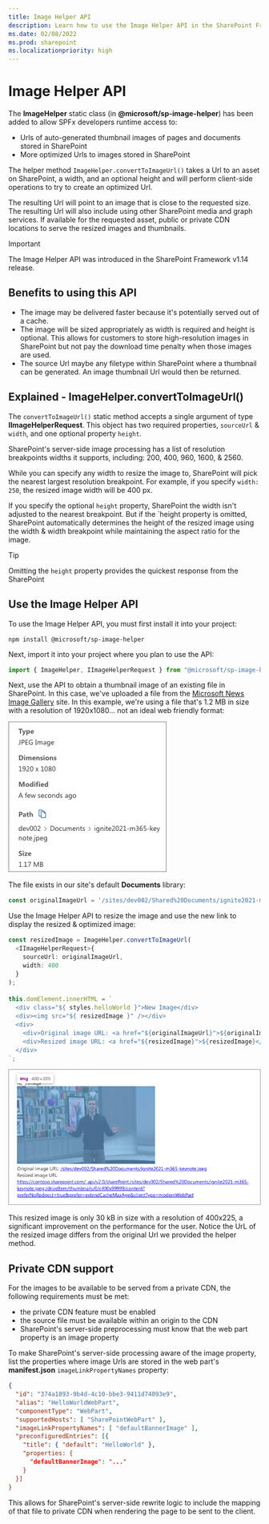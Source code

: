 ```yaml
---
title: Image Helper API
description: Learn how to use the Image Helper API in the SharePoint Framework to provide web-friendly optimized image links.
ms.date: 02/08/2022
ms.prod: sharepoint
ms.localizationpriority: high
---
```

# Image Helper API

The **ImageHelper** static class (in **\@microsoft\/sp-image-helper**) has been added to allow SPFx developers runtime access to:

- Urls of auto-generated thumbnail images of pages and documents stored in SharePoint
- More optimized Urls to images stored in SharePoint

The helper method `ImageHelper.convertToImageUrl()` takes a Url to an asset on SharePoint, a width, and an optional height and will perform client-side operations to try to create an optimized Url.

The resulting Url will point to an image that is close to the requested size. The resulting Url will also include using other SharePoint media and graph services. If available for the requested asset, public or private CDN locations to serve the resized images and thumbnails.

> [!IMPORTANT]
> The Image Helper API was introduced in the SharePoint Framework v1.14 release.

## Benefits to using this API

- The image may be delivered faster because it's potentially served out of a cache.
- The image will be sized appropriately as width is required and height is optional. This allows for customers to store high-resolution images in SharePoint but not pay the download time penalty when those images are used.
- The source Url maybe any filetype within SharePoint where a thumbnail can be generated. An image thumbnail Url would then be returned.

## Explained - ImageHelper.convertToImageUrl()

The `convertToImageUrl()` static method accepts a single argument of type **IImageHelperRequest**. This object has two required properties, `sourceUrl` & `width`, and one optional property `height`.

SharePoint's server-side image processing has a list of resolution breakpoints widths it supports, including: 200, 400, 960, 1600, & 2560.

While you can specify any width to resize the image to, SharePoint will pick the nearest largest resolution breakpoint. For example, if you specify `width: 250`, the resized image width will be 400 px.

If you specify the optional `height` property, SharePoint the width isn't adjusted to the nearest breakpoint. But if the `height property is omitted, SharePoint automatically determines the height of the resized image using the width & width breakpoint while maintaining the aspect ratio for the image.

> [!TIP]
> Omitting the `height` property provides the quickest response from the SharePoint

## Use the Image Helper API

To use the Image Helper API, you must first install it into your project:

```console
npm install @microsoft/sp-image-helper
```

Next, import it into your project where you plan to use the API:

```typescript
import { ImageHelper, IImageHelperRequest } from "@microsoft/sp-image-helper";
```

Next, use the API to obtain a thumbnail image of an existing file in SharePoint. In this case, we've uploaded a file from the [Microsoft News Image Gallery](https://news.microsoft.com/imagegallery) site. In this example, we're using a file that's 1.2 MB in size with a resolution of 1920x1080... not an ideal web friendly format:

![Screenshot of the details panel of the original image.](../images/image-helper-api-01.png)

The file exists in our site's default **Documents** library:

```typescript
const originalImageUrl = '/sites/dev002/Shared%20Documents/ignite2021-m365-keynote.jpeg';
```

Use the Image Helper API to resize the image and use the new link to display the resized & optimized image:

```typescript
const resizedImage = ImageHelper.convertToImageUrl(
  <IImageHelperRequest>{
    sourceUrl: originalImageUrl,
    width: 400
  }
);

this.domElement.innerHTML = `
  <div class="${ styles.helloWorld }">New Image</div>
  <div><img src="${ resizedImage }" /></div>
  <div>
    <div>Original image URL: <a href="${originalImageUrl}">${originalImageUrl}</a>
    <div>Resized image URL: <a href="${resizedImage}">${resizedImage}</a>
  </div>
`;
```

![Screenshot of resized image.](../images/image-helper-api-02.png)

This resized image is only 30 kB in size with a resolution of 400x225, a significant improvement on the performance for the user. Notice the UrL of the resized image differs from the original Url we provided the helper method.

## Private CDN support

For the images to be available to be served from a private CDN, the following requirements must be met:

- the private CDN feature must be enabled
- the source file must be available within an origin to the CDN
- SharePoint's server-side preprocessing must know that the web part property is an image property

To make SharePoint's server-side processing aware of the image property, list the properties where image Urls are stored in the web part's **manifest.json** `imageLinkPropertyNames` property:

```json
{
  "id": "374a1893-9b4d-4c10-bbe3-9411d74093e9",
  "alias": "HelloWorldWebPart",
  "componentType": "WebPart",
  "supportedHosts": [ "SharePointWebPart" ],
  "imageLinkPropertyNames": [ "defaultBannerImage" ],
  "preconfiguredEntries": [{
    "title": { "default": "HelloWorld" },
    "properties: {
      "defaultBannerImage": "..."
    }
  }]
}
```

This allows for SharePoint's server-side rewrite logic to include the mapping of that file to private CDN when rendering the page to be sent to the client.
